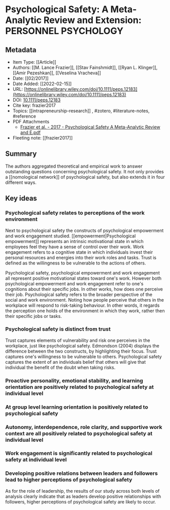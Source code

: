 # Psychological Safety: A Meta-Analytic Review and Extension: PERSONNEL PSYCHOLOGY

## Metadata

- Item Type: [[Article]]
- Authors: [[M. Lance Frazier]], [[Stav Fainshmidt]], [[Ryan L. Klinger]], [[Amir Pezeshkan]], [[Veselina Vracheva]]
- Date: [[02/2017]]
- Date Added: [[2022-02-15]]
- URL: [https://onlinelibrary.wiley.com/doi/10.1111/peps.12183](https://onlinelibrary.wiley.com/doi/10.1111/peps.12183)
- DOI: [10.1111/peps.12183](https://doi.org/10.1111/peps.12183)
- Cite key: frazier2017
- Topics: [[intrapreneurship-research]]
  , #zotero, #literature-notes, #reference
- PDF Attachments
  - [Frazier et al. - 2017 - Psychological Safety A Meta-Analytic Review and E.pdf](zotero://open-pdf/library/items/HKKGEYC3)
- Fleeting note: [[frazier2017]]

## Summary

The authors aggregated theoretical and empirical work to answer outstanding questions concerning psychological safety. It not only provides a [[nomological network]] of psychological safety, but also extends it in four different ways.

## Key ideas

### Psychological safety relates to perceptions of the work environment

Next to psychological safety the constructs of psychological empowerment and work engagement studied. [[empowerment|Psychological empowerment]] represents an intrinsic motivational state in which employees feel they have a sense of control over their work. Work engagement refers to a cognitive state in which individuals invest their personal resources and energies into their work roles and tasks. Trust is defined as the willingness to be vulnerable to the actions of others.

Psychological safety, psychological empowerment and work engagement all represent positive motivational states toward one's work. However both psychological empowerment and work engagement refer to one's cognitions about their specific jobs. In other works, how does one perceive their job. Psychological safety refers to the broader perspective of the social and work environment. Noting how people perceive that others in the workplace will respond to risk-taking behaviour. In other words, it regards the perception one holds of the environment in which they work, rather then their specific jobs or tasks.

### Psychological safety is distinct from trust

Trust captures elements of vulnerability and risk one perceives in the workplace, just like psychological safety. Edmondson (2004) displays the difference between the two constructs, by highlighting their focus. Trust captures one's willingness to be vulnerable to others. Psychological safety captures the extent of an individuals belief that others will give that individual the benefit of the doubt when taking risks.

### Proactive personality, emotional stability, and learning orientation are positively related to psychological safety at individual level

### At group level learning orientation is positively related to psychological safety

### Autonomy, interdependence, role clarity, and supportive work context are all positively related to psychological safety at individual level

### Work engagement is significantly related to psychological safety at individual level

### Developing positive relations between leaders and followers lead to higher perceptions of psychological safety

As for the role of leadership, the results of our study across both levels of analysis clearly indicate that as leaders develop positive relationships with followers, higher perceptions of psychological safety are likely to occur.
